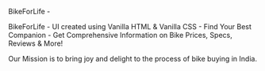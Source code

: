 BikeForLife -

BikeForLife - UI created using Vanilla HTML & Vanilla CSS - Find Your Best Companion - Get Comprehensive Information on Bike Prices, Specs, Reviews & More!

Our Mission is to bring joy and delight to the process of bike buying in India.
